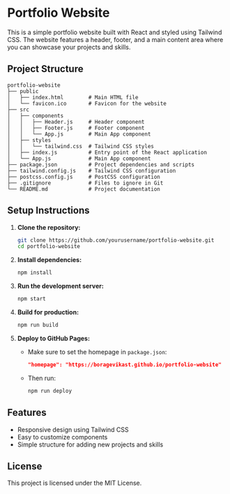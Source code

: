 # Portfolio Website

This is a simple portfolio website built with React and styled using Tailwind CSS. The website features a header, footer, and a main content area where you can showcase your projects and skills.

## Project Structure

```
portfolio-website
├── public
│   ├── index.html        # Main HTML file
│   └── favicon.ico       # Favicon for the website
├── src
│   ├── components
│   │   ├── Header.js     # Header component
│   │   ├── Footer.js     # Footer component
│   │   └── App.js        # Main App component
│   ├── styles
│   │   └── tailwind.css  # Tailwind CSS styles
│   ├── index.js          # Entry point of the React application
│   └── App.js            # Main App component
├── package.json          # Project dependencies and scripts
├── tailwind.config.js    # Tailwind CSS configuration
├── postcss.config.js     # PostCSS configuration
├── .gitignore            # Files to ignore in Git
└── README.md             # Project documentation
```

## Setup Instructions

1. **Clone the repository:**
   ```bash
   git clone https://github.com/yourusername/portfolio-website.git
   cd portfolio-website
   ```

2. **Install dependencies:**
   ```bash
   npm install
   ```

3. **Run the development server:**
   ```bash
   npm start
   ```

4. **Build for production:**
   ```bash
   npm run build
   ```

5. **Deploy to GitHub Pages:**
   - Make sure to set the homepage in `package.json`:
     ```json
     "homepage": "https://boragevikast.github.io/portfolio-website"
     ```
   - Then run:
     ```bash
     npm run deploy
     ```

## Features

- Responsive design using Tailwind CSS
- Easy to customize components
- Simple structure for adding new projects and skills

## License

This project is licensed under the MIT License.
